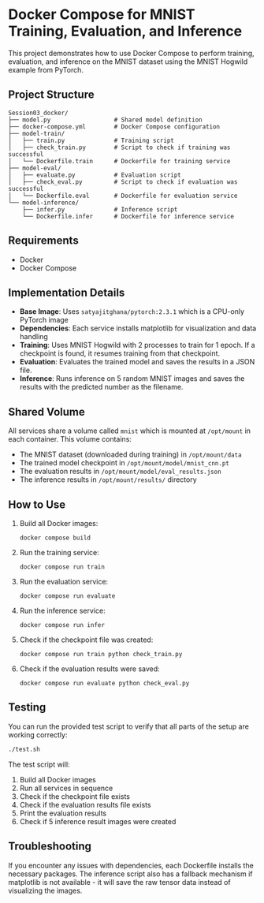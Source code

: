 # Docker Compose for MNIST Training, Evaluation, and Inference

This project demonstrates how to use Docker Compose to perform training, evaluation, and inference on the MNIST dataset using the MNIST Hogwild example from PyTorch.

## Project Structure

```
Session03_docker/
├── model.py                  # Shared model definition
├── docker-compose.yml        # Docker Compose configuration
├── model-train/
│   ├── train.py              # Training script
│   ├── check_train.py        # Script to check if training was successful
│   └── Dockerfile.train      # Dockerfile for training service
├── model-eval/
│   ├── evaluate.py           # Evaluation script
│   ├── check_eval.py         # Script to check if evaluation was successful
│   └── Dockerfile.eval       # Dockerfile for evaluation service
└── model-inference/
    ├── infer.py              # Inference script
    └── Dockerfile.infer      # Dockerfile for inference service
```

## Requirements

- Docker
- Docker Compose

## Implementation Details

- **Base Image**: Uses `satyajitghana/pytorch:2.3.1` which is a CPU-only PyTorch image
- **Dependencies**: Each service installs matplotlib for visualization and data handling
- **Training**: Uses MNIST Hogwild with 2 processes to train for 1 epoch. If a checkpoint is found, it resumes training from that checkpoint.
- **Evaluation**: Evaluates the trained model and saves the results in a JSON file.
- **Inference**: Runs inference on 5 random MNIST images and saves the results with the predicted number as the filename.

## Shared Volume

All services share a volume called `mnist` which is mounted at `/opt/mount` in each container. This volume contains:
- The MNIST dataset (downloaded during training) in `/opt/mount/data`
- The trained model checkpoint in `/opt/mount/model/mnist_cnn.pt`
- The evaluation results in `/opt/mount/model/eval_results.json`
- The inference results in `/opt/mount/results/` directory

## How to Use

1. Build all Docker images:
   ```
   docker compose build
   ```

2. Run the training service:
   ```
   docker compose run train
   ```

3. Run the evaluation service:
   ```
   docker compose run evaluate
   ```

4. Run the inference service:
   ```
   docker compose run infer
   ```

5. Check if the checkpoint file was created:
   ```
   docker compose run train python check_train.py
   ```

6. Check if the evaluation results were saved:
   ```
   docker compose run evaluate python check_eval.py
   ```

## Testing

You can run the provided test script to verify that all parts of the setup are working correctly:

```bash
./test.sh
```

The test script will:
1. Build all Docker images
2. Run all services in sequence
3. Check if the checkpoint file exists
4. Check if the evaluation results file exists
5. Print the evaluation results
6. Check if 5 inference result images were created

## Troubleshooting

If you encounter any issues with dependencies, each Dockerfile installs the necessary packages. The inference script also has a fallback mechanism if matplotlib is not available - it will save the raw tensor data instead of visualizing the images. 